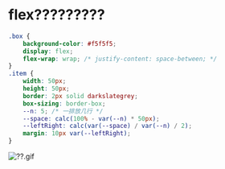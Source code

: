 # flex?????????

```css
.box {
    background-color: #f5f5f5;
    display: flex;
    flex-wrap: wrap; /* justify-content: space-between; */
}
.item {
    width: 50px;
    height: 50px;
    border: 2px solid darkslategrey;
    box-sizing: border-box;
    --n: 5; /* 一排放几行 */
    --space: calc(100% - var(--n) * 50px); 
    --leftRight: calc(var(--space) / var(--n) / 2); 
    margin: 10px var(--leftRight);
}
```

![??.gif](https://gitee.com/xarzhi/picture/raw/master/img/62330a7c8f9344f7bb3a3ff272458df0~tplv-k3u1fbpfcp-jj-mark:3024:0:0:0:q75.awebp)